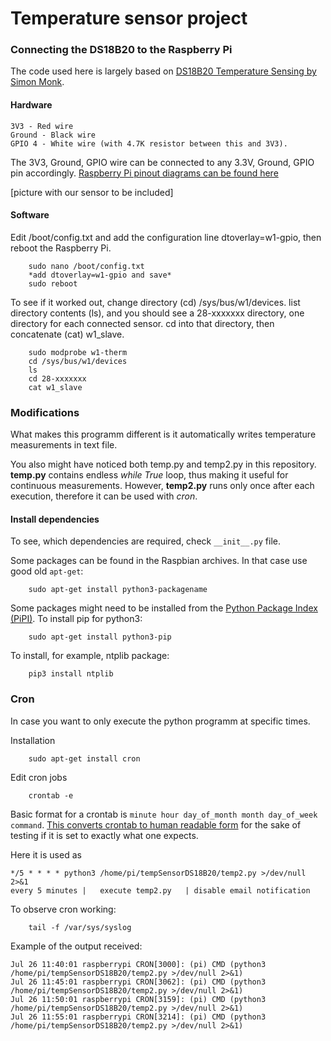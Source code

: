 # Temperature sensor project
### Connecting the DS18B20 to the Raspberry Pi

The code used here is largely based on [DS18B20 Temperature Sensing by Simon Monk](https://cdn-learn.adafruit.com/downloads/pdf/adafruits-raspberry-pi-lesson-11-ds18b20-temperature-sensing.pdf).


#### Hardware

	3V3 - Red wire
	Ground - Black wire
	GPIO 4 - White wire (with 4.7K resistor between this and 3V3).

The 3V3, Ground, GPIO wire can be connected to any 3.3V, Ground, GPIO pin accordingly. [Raspberry Pi pinout diagrams can be found here](http://www.raspberrypi-spy.co.uk/2012/06/simple-guide-to-the-rpi-gpio-header-and-pins/)

[picture with our sensor to be included] 


#### Software

Edit /boot/config.txt and add the configuration line dtoverlay=w1-gpio, then reboot the Raspberry Pi.

``` 
	sudo nano /boot/config.txt
	*add dtoverlay=w1-gpio and save*
	sudo reboot
```

To see if it worked out, change directory (cd) /sys/bus/w1/devices. list directory contents (ls), and you should see a 28-xxxxxxx directory, one directory for each connected sensor. cd into that directory, then concatenate (cat) w1_slave.

```	sudo modprobe w1-gpio
	sudo modprobe w1-therm
	cd /sys/bus/w1/devices
	ls
	cd 28-xxxxxxx
	cat w1_slave
```


### Modifications 


What makes this programm different is it automatically writes temperature measurements in text file. 

You also might have noticed both temp.py and temp2.py in this repository. **temp.py** contains endless *while True* loop, thus making it useful for continuous measurements. However, **temp2.py** runs only once after each execution, therefore it can be used with *cron*. 


#### Install dependencies


To see, which dependencies are required, check ` __init__.py ` file.

Some packages can be found in the Raspbian archives. In that case use good old `apt-get`:
```
	sudo apt-get install python3-packagename
```
Some packages might need to be installed from the [Python Package Index (PiPI)](https://pypi.python.org/pypi). To install pip for python3:
```
	sudo apt-get install python3-pip
```
To install, for example, ntplib package:
```
	pip3 install ntplib
```


### Cron


In case you want to only execute the python programm at specific times. 

Installation
```
	sudo apt-get install cron
```
Edit cron jobs
```
	crontab -e
```
Basic format for a crontab is ` minute hour day_of_month month day_of_week command `.
[This converts crontab to human readable form](https://crontab.guru/) for the sake of testing if it is set to exactly what one expects.

Here it is used as

```
*/5 * * * * python3 /home/pi/tempSensorDS18B20/temp2.py >/dev/null 2>&1
every 5 minutes	|   execute temp2.py   | disable email notification
```

To observe cron working:
```
	tail -f /var/sys/syslog
```

Example of the output received:
```
Jul 26 11:40:01 raspberrypi CRON[3000]: (pi) CMD (python3 /home/pi/tempSensorDS18B20/temp2.py >/dev/null 2>&1)
Jul 26 11:45:01 raspberrypi CRON[3062]: (pi) CMD (python3 /home/pi/tempSensorDS18B20/temp2.py >/dev/null 2>&1)
Jul 26 11:50:01 raspberrypi CRON[3159]: (pi) CMD (python3 /home/pi/tempSensorDS18B20/temp2.py >/dev/null 2>&1)
Jul 26 11:55:01 raspberrypi CRON[3214]: (pi) CMD (python3 /home/pi/tempSensorDS18B20/temp2.py >/dev/null 2>&1)
```
